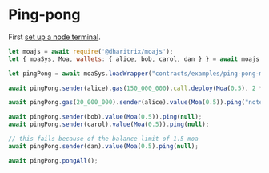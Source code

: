 # Ping-pong

First [set up a node terminal](../../../../tutorial/src/interaction/interaction-basic.md).

```javascript
let moajs = await require('@dharitrix/moajs');
let { moaSys, Moa, wallets: { alice, bob, carol, dan } } = await moajs.setupInteractive("local-testnet");

let pingPong = await moaSys.loadWrapper("contracts/examples/ping-pong-moa");

await pingPong.sender(alice).gas(150_000_000).call.deploy(Moa(0.5), 2 * 60, null, Moa(1.5));

await pingPong.gas(20_000_000).sender(alice).value(Moa(0.5)).ping("note 1");

await pingPong.sender(bob).value(Moa(0.5)).ping(null);
await pingPong.sender(carol).value(Moa(0.5)).ping(null);

// this fails because of the balance limit of 1.5 moa
await pingPong.sender(dan).value(Moa(0.5).ping(null);

await pingPong.pongAll();

```
